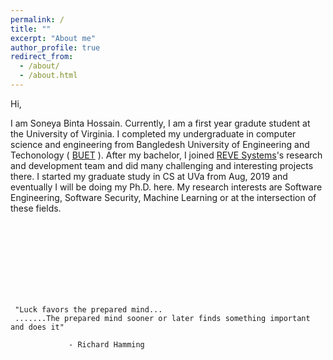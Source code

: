 ```yaml
---
permalink: /
title: ""
excerpt: "About me"
author_profile: true
redirect_from: 
  - /about/
  - /about.html
---
```





Hi, 

I am Soneya Binta Hossain. Currently, I am a first year gradute student at the University of Virginia. I completed my undergraduate in computer science and engineering from Bangledesh University of Engineering and Techonology ( [BUET](https://www.buet.ac.bd/web/) ). After my bachelor, I joined [REVE Systems](https://en.wikipedia.org/wiki/REVE_Systems)'s research and development team and did many challenging and interesting projects there. I started my graduate study in CS at UVa from Aug, 2019 and eventually I will be doing my Ph.D. here. My research interests are Software Engineering, Software Security, Machine Learning or at the intersection of these fields. 


<br><br><br><br><br><br><br>

     
     
     
     
     
     
     "Luck favors the prepared mind...
     .......The prepared mind sooner or later finds something important and does it"
     
                 - Richard Hamming

